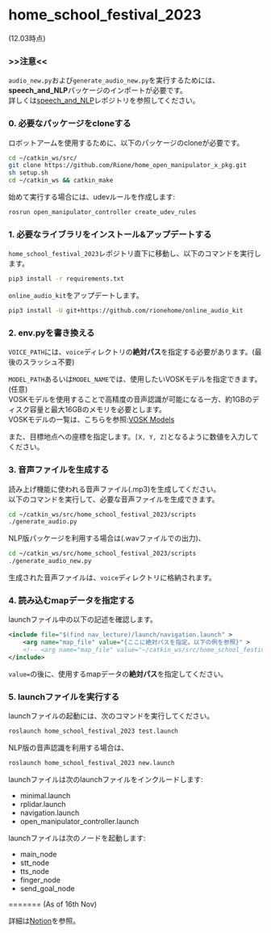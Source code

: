 # home_school_festival_2023
(12.03時点)

### >>注意<<
`audio_new.py`および`generate_audio_new.py`を実行するためには、**speech_and_NLP**パッケージのインポートが必要です。<br>
詳しくは[speech_and_NLP](https://github.com/rionehome/speech_and_NLP/tree/main)レポジトリを参照してください。

### 0. 必要なパッケージをcloneする
ロボットアームを使用するために、以下のパッケージのcloneが必要です。
```bash
cd ~/catkin_ws/src/
git clone https://github.com/Rione/home_open_manipulator_x_pkg.git
sh setup.sh
cd ~/catkin_ws && catkin_make
```
始めて実行する場合には、udevルールを作成します:
```bash
rosrun open_manipulator_controller create_udev_rules
```

### 1. 必要なライブラリをインストール&アップデートする
`home_school_festival_2023`レポジトリ直下に移動し、以下のコマンドを実行します。
```bash
pip3 install -r requirements.txt
```
`online_audio_kit`をアップデートします。
```bash
pip3 install -U git+https://github.com/rionehome/online_audio_kit
```

### 2. env.pyを書き換える
`VOICE_PATH`には、`voice`ディレクトリの**絶対パス**を指定する必要があります。(最後のスラッシュ不要)<br>

`MODEL_PATH`あるいは`MODEL_NAME`では、使用したいVOSKモデルを指定できます。(任意)<br>
VOSKモデルを使用することで高精度の音声認識が可能になる一方、約1GBのディスク容量と最大16GBのメモリを必要とします。<br>
VOSKモデルの一覧は、こちらを参照:[VOSK Models](https://alphacephei.com/vosk/models)

また、目標地点への座標を指定します。`[X, Y, Z]`となるように数値を入力してください。

### 3. 音声ファイルを生成する
読み上げ機能に使われる音声ファイル(.mp3)を生成してください。<br>
以下のコマンドを実行して、必要な音声ファイルを生成できます。
```bash
cd ~/catkin_ws/src/home_school_festival_2023/scripts
./generate_audio.py
```
NLP版パッケージを利用する場合は(.wavファイルでの出力)、
```bash
cd ~/catkin_ws/src/home_school_festival_2023/scripts
./generate_audio_new.py
```
生成された音声ファイルは、`voice`ディレクトリに格納されます。

### 4. 読み込むmapデータを指定する
launchファイル中の以下の記述を確認します。
```xml
<include file="$(find nav_lecture)/launch/navigation.launch" >
    <arg name="map_file" value="{ここに絶対パスを指定。以下の例を参照}" >
    <!-- <arg name="map_file" value="~/catkin_ws/src/home_school_festival_2023/map/bushitu.yaml" > -->
</include>
```
`value=`の後に、使用するmapデータの**絶対パス**を指定してください。

### 5. launchファイルを実行する
launchファイルの起動には、次のコマンドを実行してください。
```bash
roslaunch home_school_festival_2023 test.launch
```
NLP版の音声認識を利用する場合は、
```bash
roslaunch home_school_festival_2023 new.launch
```
launchファイルは次のlaunchファイルをインクルードします:
- minimal.launch
- rplidar.launch
- navigation.launch
- open_manipulator_controller.launch

launchファイルは次のノードを起動します:
- main_node
- stt_node
- tts_node
- finger_node
- send_goal_node


=======
(As of 16th Nov)

詳細は[Notion](https://www.notion.so/deabc891869b414280da43e14973c001?pvs=4)を参照。

